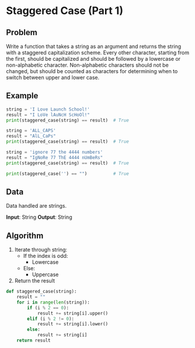 # Staggered Case (Part 1)
## Problem
Write a function that takes a string as an argument and returns the string with a staggered capitalization scheme. Every other character, starting from the first, should be capitalized and should be followed by a lowercase or non-alphabetic character. Non-alphabetic characters should not be changed, but should be counted as characters for determining when to switch between upper and lower case.

## Example
```python
string = 'I Love Launch School!'
result = "I LoVe lAuNcH ScHoOl!"
print(staggered_case(string) == result)  # True

string = 'ALL_CAPS'
result = "AlL_CaPs"
print(staggered_case(string) == result)  # True

string = 'ignore 77 the 4444 numbers'
result = "IgNoRe 77 ThE 4444 nUmBeRs"
print(staggered_case(string) == result)  # True

print(staggered_case('') == "")          # True
```

## Data
Data handled are strings.

**Input**: String
**Output**: String

## Algorithm
1. Iterate through string:
    - If the index is odd:
        - Lowercase
    - Else:
        - Uppercase
2. Return the result

```python
def staggered_case(string):
    result = ""
    for i in range(len(string)):
        if (i % 2 == 0):
            result += string[i].upper()
        elif (i % 2 != 0):
            result += string[i].lower()
        else:
            result += string[i]
    return result
```
